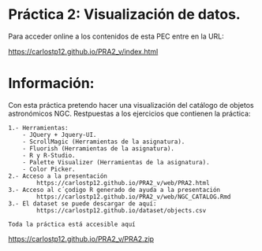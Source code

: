 # Práctica 2: Visualización de datos.

Para acceder online a los contenidos de esta PEC entre en la URL:

https://carlostp12.github.io/PRA2_v/index.html

# Información:

Con esta práctica pretendo hacer una visualización del catálogo de objetos astronómicos NGC.
Restpuestas a los ejercicios que contienen la práctica:
	
	1.- Herramientas: 
		- JQuery + Jquery-UI.
		- ScrollMagic (Herramientas de la asignatura).
		- Fluorish (Herramientas de la asignatura).
		- R y R-Studio.
		- Palette Visualizer (Herramientas de la asignatura).
		- Color Picker.
	2.- Acceso a la presentación
			https://carlostp12.github.io/PRA2_v/web/PRA2.html
	3.- Acceso al c´çodigo R generado de ayuda a la presentación
			https://carlostp12.github.io/PRA2_v/web/NGC_CATALOG.Rmd
	3.- El dataset se puede descargar de aquí:
			https://carlostp12.github.io/dataset/objects.csv
	
	Toda la práctica está accesible aquí
https://carlostp12.github.io/PRA2_v/PRA2.zip
